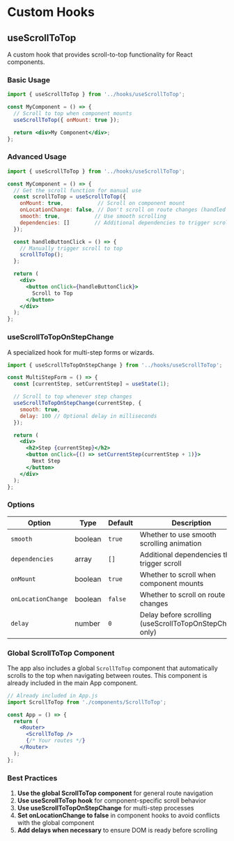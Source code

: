 # Custom Hooks

## useScrollToTop

A custom hook that provides scroll-to-top functionality for React components.

### Basic Usage

```jsx
import { useScrollToTop } from '../hooks/useScrollToTop';

const MyComponent = () => {
  // Scroll to top when component mounts
  useScrollToTop({ onMount: true });

  return <div>My Component</div>;
};
```

### Advanced Usage

```jsx
import { useScrollToTop } from '../hooks/useScrollToTop';

const MyComponent = () => {
  // Get the scroll function for manual use
  const scrollToTop = useScrollToTop({ 
    onMount: true,           // Scroll on component mount
    onLocationChange: false, // Don't scroll on route changes (handled by global ScrollToTop component)
    smooth: true,           // Use smooth scrolling
    dependencies: []        // Additional dependencies to trigger scroll
  });

  const handleButtonClick = () => {
    // Manually trigger scroll to top
    scrollToTop();
  };

  return (
    <div>
      <button onClick={handleButtonClick}>
        Scroll to Top
      </button>
    </div>
  );
};
```

### useScrollToTopOnStepChange

A specialized hook for multi-step forms or wizards.

```jsx
import { useScrollToTopOnStepChange } from '../hooks/useScrollToTop';

const MultiStepForm = () => {
  const [currentStep, setCurrentStep] = useState(1);

  // Scroll to top whenever step changes
  useScrollToTopOnStepChange(currentStep, {
    smooth: true,
    delay: 100 // Optional delay in milliseconds
  });

  return (
    <div>
      <h2>Step {currentStep}</h2>
      <button onClick={() => setCurrentStep(currentStep + 1)}>
        Next Step
      </button>
    </div>
  );
};
```

### Options

| Option | Type | Default | Description |
|--------|------|---------|-------------|
| `smooth` | boolean | `true` | Whether to use smooth scrolling animation |
| `dependencies` | array | `[]` | Additional dependencies that trigger scroll |
| `onMount` | boolean | `true` | Whether to scroll when component mounts |
| `onLocationChange` | boolean | `false` | Whether to scroll on route changes |
| `delay` | number | `0` | Delay before scrolling (useScrollToTopOnStepChange only) |

### Global ScrollToTop Component

The app also includes a global `ScrollToTop` component that automatically scrolls to the top when navigating between routes. This component is already included in the main App component.

```jsx
// Already included in App.js
import ScrollToTop from './components/ScrollToTop';

const App = () => {
  return (
    <Router>
      <ScrollToTop />
      {/* Your routes */}
    </Router>
  );
};
```

### Best Practices

1. **Use the global ScrollToTop component** for general route navigation
2. **Use useScrollToTop hook** for component-specific scroll behavior
3. **Use useScrollToTopOnStepChange** for multi-step processes
4. **Set onLocationChange to false** in component hooks to avoid conflicts with the global component
5. **Add delays when necessary** to ensure DOM is ready before scrolling 